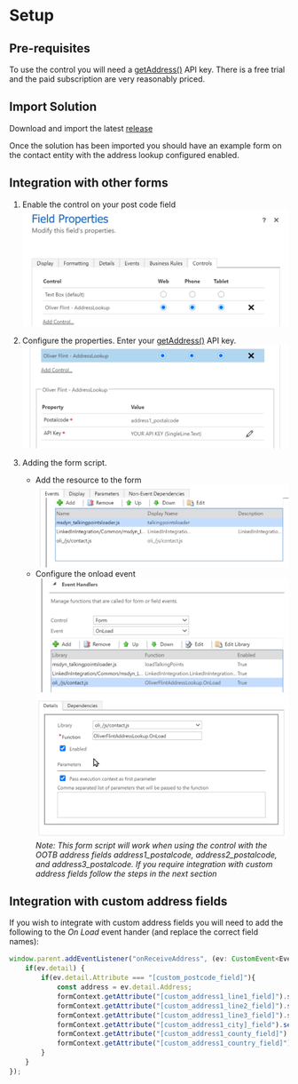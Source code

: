 # Setup

## Pre-requisites

To use the control you will need a [getAddress()](https://getaddress.io/) API key. There is a free trial and the paid subscription are very reasonably priced.

## Import Solution

Download and import the latest [release](https://github.com/OliverFlint/PCF-UK-Address-Lookup/releases)

Once the solution has been imported you should have an example form on the contact entity with the address lookup configured enabled.

## Integration with other forms

1) Enable the control on your post code field
   ![](img\enable.png) 

2) Configure the properties. Enter your [getAddress()](https://getaddress.io/) API key.
   ![](img\properties.png) 

3) Adding the form script.
   - Add the resource to the form
      ![](img\addresource.png)
   - Configure the onload event
      ![](img\handler.png)
      ![](img\handler2.png)
   *Note: This form script will work when using the control with the OOTB address fields address1_postalcode, address2_postalcode, and address3_postalcode. If you require integration with custom address fields follow the steps in the next section*

## Integration with custom address fields
If you wish to integrate with custom address fields you will need to add the following to the *On Load* event hander (and replace the correct field names):
```typescript
window.parent.addEventListener("onReceiveAddress", (ev: CustomEvent<EventData>) => {
    if(ev.detail) {
        if(ev.detail.Attribute === "[custom_postcode_field]"){
            const address = ev.detail.Address;
            formContext.getAttribute("[custom_address1_line1_field]").setValue(address.line_1);
            formContext.getAttribute("[custom_address1_line2_field]").setValue(address.line_2);
            formContext.getAttribute("[custom_address1_line3_field]").setValue(address.line_3);
            formContext.getAttribute("[custom_address1_city]_field").setValue(address.town_or_city);
            formContext.getAttribute("[custom_address1_county_field]").setValue(address.county);
            formContext.getAttribute("[custom_address1_country_field]").setValue(address.country);
        }
    }
});
```